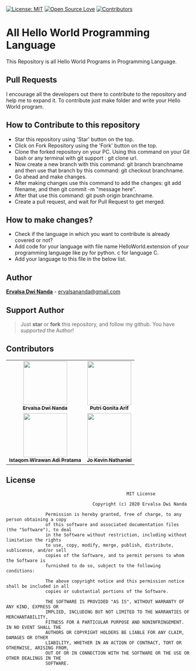 [![License: MIT](https://img.shields.io/badge/License-MIT-green.svg)](https://opensource.org/licenses/MIT)
[![Open Source Love](https://badges.frapsoft.com/os/v1/open-source.png?v=103)](https://github.com/wival08/All-Hello-World-Programming-Language)
[![Contributors](https://img.shields.io/github/contributors/wival08/All-Hello-World-Programming-Language)](https://github.com/wival08/All-Hello-World-Programming-Language/graphs/contributors)

# All Hello World Programming Language
This Repository is all Hello World Programs in Programming Language.

## Pull Requests
I encourage all the developers out there to contribute to the repository and help me to expand it. To contribute just make folder and write your Hello World program.

## How to Contribute to this repository
- Star this repository using 'Star' button on the top.
- Click on Fork Repository using the 'Fork' button on the top.
- Clone the forked repository on your PC. Using this command on your Git bash or any terminal with git support : git clone url.
- Now create a new branch with this command: git branch branchname and then use that branch by this command: git checkout branchname.
- Go ahead and make changes.
- After making changes use this command to add the changes: git add filename, and then git commit -m "message here".
- After that use this command: git push origin branchname.
- Create a pull request, and wait for Pull Request to get merged.

## How to make changes?
- Check if the language in which you want to contribute is already covered or not?
- Add code for your language with file name HelloWorld.extension of your programming language like py for python. c for language C.
- Add your language to this file in the below list.

## Author
[**Ervalsa Dwi Nanda**](https://www.linkedin.com/in/ervalsa/) - ervalsananda@gmail.com

## Support Author
> Just  **star** or  **fork** this repository, and follow my github. You have *supported* the Author!

## Contributors
<table>
        <tr>
            <td align="center"><a href="https://github.com/wival08">
              <img src="https://avatars2.githubusercontent.com/u/34961795?v=4" width="120px;" alt="">
              <br>
                <sub>
                  <b>Ervalsa Dwi Nanda</b>
                </sub>
              </br>
            </td>
            <td align="center"><a href="https://github.com/qonythazu">
              <img src="https://avatars1.githubusercontent.com/u/72368050?v=4" width="120px;" alt="">
              <br>
                <sub>
                  <b>Putri Qonita Arif</b>
                </sub>
              </br>
            </td>
        </tr>
        <tr>
            <td align="center"><a href="https://github.com/istaqom">
              <img src="https://avatars2.githubusercontent.com/u/49015708?v=4" width="120px;" alt="">
              <br>
                <sub>
                  <b>Istaqom Wirawan Adi Pratama</b>
                </sub>
              </br>
            </td>
            <td align="center"><a href="https://github.com/Roxes619">
              <img src="https://avatars3.githubusercontent.com/u/75407185?v=4" width="120px;" alt="">
              <br>
                <sub>
                  <b>Jo Kevin Nathaniel</b>
                </sub>
              </br>
            </td>
        </tr>
 </table>
 
## License
```
                                              MIT License

                                 Copyright (c) 2020 Ervalsa Dwi Nanda

               Permission is hereby granted, free of charge, to any person obtaining a copy
               of this software and associated documentation files (the "Software"), to deal
               in the Software without restriction, including without limitation the rights
               to use, copy, modify, merge, publish, distribute, sublicense, and/or sell
               copies of the Software, and to permit persons to whom the Software is
               furnished to do so, subject to the following conditions:

               The above copyright notice and this permission notice shall be included in all
               copies or substantial portions of the Software.

               THE SOFTWARE IS PROVIDED "AS IS", WITHOUT WARRANTY OF ANY KIND, EXPRESS OR
               IMPLIED, INCLUDING BUT NOT LIMITED TO THE WARRANTIES OF MERCHANTABILITY,
               FITNESS FOR A PARTICULAR PURPOSE AND NONINFRINGEMENT. IN NO EVENT SHALL THE
               AUTHORS OR COPYRIGHT HOLDERS BE LIABLE FOR ANY CLAIM, DAMAGES OR OTHER
               LIABILITY, WHETHER IN AN ACTION OF CONTRACT, TORT OR OTHERWISE, ARISING FROM,
               OUT OF OR IN CONNECTION WITH THE SOFTWARE OR THE USE OR OTHER DEALINGS IN THE
               SOFTWARE.

```
